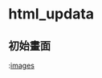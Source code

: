 # html_updata
## 初始畫面
:[images](https://github.com/nigunosong88/html_updata/blob/main/images/%E4%BD%BF%E7%94%A8%E7%A8%8B%E5%BC%8F.jpg)

